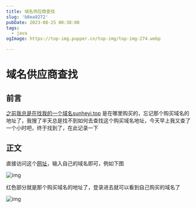```yaml
---
title: 域名供应商查找
slug: 'b8ea9272'
pubDate: 2023-08-25 00:38:00
tags: 
  - java
ogImage: https://top-img.pupper.cn/top-img/top-img-274.webp

---
```


# 域名供应商查找

## 前言

[之前我总是在找我的一个域名sunheyi.top](http://之前我总是在找我的一个域名sunheyi.top) 是在哪里购买的，忘记那个购买域名的地址了，我搜了半天总是找不到如何去查找这个购买域名地址，今天早上我又查了一个小时吧，终于找到了，在此记录一下

## 正文

直接访问这个[网址](https://www.dynadot.com/domain/whois?)，输入自己的域名即可，例如下图

![img](https://shyblog.oss-cn-beijing.aliyuncs.com/img/image-ngit.png)

红色部分就是那个购买域名的地址了，登录进去就可以看到自己购买的域名了

![img](https://shyblog.oss-cn-beijing.aliyuncs.com/img/image-yiyn.png)
